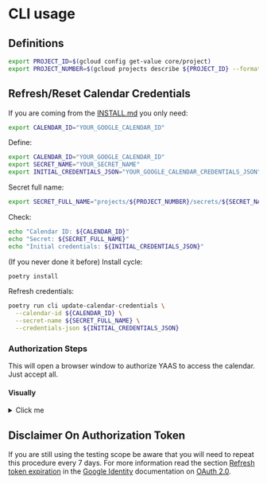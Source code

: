 # CLI usage

## Definitions

```bash
export PROJECT_ID=$(gcloud config get-value core/project)
export PROJECT_NUMBER=$(gcloud projects describe ${PROJECT_ID} --format="value(projectNumber)")
```

## Refresh/Reset Calendar Credentials


If you are coming from the [INSTALL.md](../../INSTALL.md#add-proper-calendar-credentials) you only need:

```bash
export CALENDAR_ID="YOUR_GOOGLE_CALENDAR_ID"
```

Define:

```bash
export CALENDAR_ID="YOUR_GOOGLE_CALENDAR_ID"
export SECRET_NAME="YOUR_SECRET_NAME"
export INITIAL_CREDENTIALS_JSON="YOUR_GOOGLE_CALENDAR_CREDENTIALS_JSON"
```

Secret full name:

```bash
export SECRET_FULL_NAME="projects/${PROJECT_NUMBER}/secrets/${SECRET_NAME}"
```

Check:

```bash
echo "Calendar ID: ${CALENDAR_ID}"
echo "Secret: ${SECRET_FULL_NAME}"
echo "Initial credentials: ${INITIAL_CREDENTIALS_JSON}"
```

(If you never done it before) Install cycle:

```bash
poetry install
```

Refresh credentials:

```bash
poetry run cli update-calendar-credentials \
  --calendar-id ${CALENDAR_ID} \
  --secret-name ${SECRET_FULL_NAME} \
  --credentials-json ${INITIAL_CREDENTIALS_JSON}
```

### Authorization Steps

This will open a browser window to authorize YAAS to access the calendar.
Just accept all.

#### Visually

<details>
<summary>Click me</summary>

Select account:

![select](../doc/calendar/authorize/1-calendar-authorize-select-account.png)

Continue:

![continue](../doc/calendar/authorize/2-calendar-authorize-continue.png)

Confirm:

![confirm](../doc/calendar/authorize/3-calendar-authorize-confirm.png)

Confirmation:

![confirmation](../doc/calendar/authorize/4-calendar-authorize-confirmation.png)

</details>

## Disclaimer On Authorization Token

If you are still using the testing scope be aware that you will need to repeat this procedure every 7 days.
For more information read the section [Refresh token expiration](https://developers.google.com/identity/protocols/oauth2#expiration) in the [Google Identity](https://developers.google.com/identity) documentation on [OAuth 2.0](https://developers.google.com/identity/protocols/oauth2).

